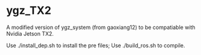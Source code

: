 # ygz_TX2
A modified version of ygz_system (from gaoxiang12) to be compatiable with Nvidia Jetson TX2.

Use ./install_dep.sh to install the pre files;
Use ./build_ros.sh to compile.
